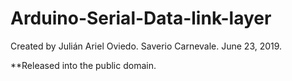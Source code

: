 # Arduino-Serial-Data-link-layer

Created by Julián Ariel Oviedo.
           Saverio Carnevale.
June 23, 2019.

**Released into the public domain.
